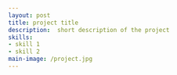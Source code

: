 ```yaml
---
layout: post
title: project title
description:  short description of the project
skills: 
- skill 1
- skill 2
main-image: /project.jpg 
---
```

